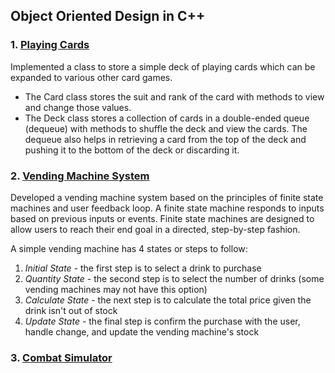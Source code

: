 ## Object Oriented Design in C++

### 1. [Playing Cards](https://github.com/abhigya-ps/cpp-object-oriented-design/tree/main/Playing-Cards)
Implemented a class to store a simple deck of playing cards which can be expanded to various other card games.
- The Card class stores the suit and rank of the card with methods to view and change those values.
- The Deck class stores a collection of cards in a double-ended queue (dequeue) with methods to shuffle the deck and view the cards. The dequeue also helps in retrieving a card from the top of the deck and pushing it to the bottom of the deck or discarding it.


### 2. [Vending Machine System](https://github.com/abhigya-ps/cpp-object-oriented-design/tree/main/finite-state-machine)
Developed a vending machine system based on the principles of finite state machines and user feedback loop. A finite state machine responds to inputs based on previous inputs or events. Finite state machines are designed to allow users to reach their end goal in a directed, step-by-step fashion.

A simple vending machine has 4 states or steps to follow:
1. <i>Initial State</i> - the first step is to select a drink to purchase
2. <i>Quantity State</i> - the second step is to select the number of drinks (some vending machines may not have this option)
3. <i>Calculate State</i> - the next step is to calculate the total price given the drink isn't out of stock
4. <i>Update State</i> - the final step is confirm the purchase with the user, handle change, and update the vending machine's stock

### 3. [Combat Simulator](https://github.com/abhigya-ps/cpp-object-oriented-design/tree/main/hero-oop)
